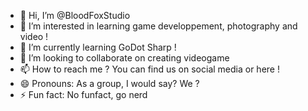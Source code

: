 - 👋 Hi, I’m @BloodFoxStudio
- 👀 I’m interested in learning game developpement, photography and video !
- 🌱 I’m currently learning GoDot Sharp ! 
- 💞️ I’m looking to collaborate on creating videogame
- 📫 How to reach me ? You can find us on social media or here !
- 😄 Pronouns: As a group, I would say? We ?
- ⚡ Fun fact: No funfact, go nerd

<!---
BloodFoxStudio/BloodFoxStudio is a ✨ special ✨ repository because its `README.md` (this file) appears on your GitHub profile.
You can click the Preview link to take a look at your changes.
--->
